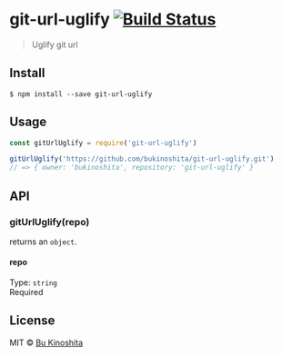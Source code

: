 # git-url-uglify [![Build Status](https://travis-ci.org/bukinoshita/git-url-uglify.svg?branch=master)](https://travis-ci.org/bukinoshita/git-url-uglify)

> Uglify git url

## Install

```
$ npm install --save git-url-uglify
```

## Usage
```js
const gitUrlUglify = require('git-url-uglify')

gitUrlUglify('https://github.com/bukinoshita/git-url-uglify.git')
// => { owner: 'bukinoshita', repository: 'git-url-uglify' }
```

## API

### gitUrlUglify(repo)

returns an `object`.

#### repo

Type: `string`<br/>
Required

## License

MIT © [Bu Kinoshita](https://bukinoshita.io)
